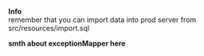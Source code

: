 <b>Info</b><br />
remember that you can import data into prod server from src/resources/import.sql

<b>smth about exceptionMapper here</b>

